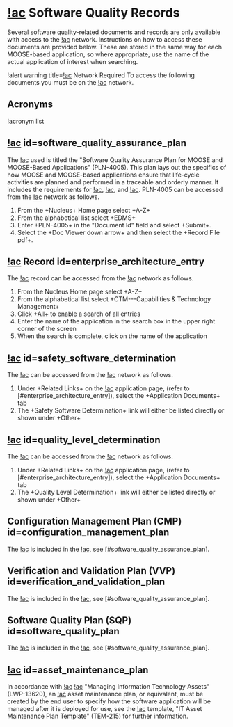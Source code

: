 # [!ac](INL) Software Quality Records

Several software quality-related documents and records are only available with
access to the [!ac](INL) network. Instructions on how to access these documents are
provided below. These are stored in the same way for each MOOSE-based application, so where
appropriate, use the name of the actual application of interest when searching.

!alert warning title=[!ac](INL) Network Required
To access the following documents you must be on the [!ac](INL) network.

## Acronyms

!acronym list

## [!ac](SQAP) id=software_quality_assurance_plan

The [!ac](SQAP) used is titled the "Software Quality Assurance Plan for MOOSE and
MOOSE-Based Applications" (PLN-4005). This plan lays out the specifics of how MOOSE and MOOSE-based
applications ensure that life-cycle activities are planned and performed in a traceable and orderly
manner.  It includes the requirements for [!ac](CMP), [!ac](VVP), and [!ac](SQP). PLN-4005 can be
accessed from the [!ac](INL) network as follows.

1. From the +Nucleus+ Home page select +A-Z+
1. From the alphabetical list select +EDMS+
1. Enter +PLN-4005+ in the "Document Id" field and select +Submit+.
1. Select the +Doc Viewer down arrow+ and then select the +Record File pdf+.

## [!ac](EA) Record id=enterprise_architecture_entry

The [!ac](EA) record can be accessed from the [!ac](INL) network as follows.

1. From the Nucleus Home page select +A-Z+
1. From the alphabetical list select +CTM---Capabilities & Technology Management+
1. Click +All+ to enable a search of all entries
1. Enter the name of the application in the search box in the upper right corner of the screen
1. When the search is complete, click on the name of the application

## [!ac](SSD) id=safety_software_determination

The [!ac](SSD) can be accessed from the [!ac](INL) network as follows.

1. Under +Related Links+ on the [!ac](EA) application page, (refer to [#enterprise_architecture_entry]),
   select the +Application Documents+ tab
1. The +Safety Software Determination+ link will either be listed directly or shown under +Other+

## [!ac](QLD) id=quality_level_determination

The [!ac](QLD) can be accessed from the [!ac](INL) network as follows.

1.  Under +Related Links+ on the [!ac](EA) application page, (refer to [#enterprise_architecture_entry]),
   select the +Application Documents+ tab
1. The +Quality Level Determination+ link will either be listed directly or shown under +Other+

## Configuration Management Plan (CMP) id=configuration_management_plan

The [!ac](CMP) is included in the [!ac](SQAP), see [#software_quality_assurance_plan].

## Verification and Validation Plan (VVP) id=verification_and_validation_plan

The [!ac](VVP) is included in the [!ac](SQAP), see [#software_quality_assurance_plan].


## Software Quality Plan (SQP) id=software_quality_plan

The [!ac](SQP) is included in the [!ac](SQAP), see [#software_quality_assurance_plan].


## [!ac](AMP) id=asset_maintenance_plan

In accordance with [!ac](INL) [!ac](LWP) "Managing Information Technology Assets" (LWP-13620), an
[!ac](IT) asset maintenance plan, or equivalent, must be created by the end user to specify how the
software application will be managed after it is deployed for use, see the [!ac](INL) template,
"IT Asset Maintenance Plan Template" (TEM-215) for further information.

